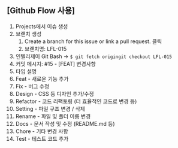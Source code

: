 ## [Github Flow 사용]

1. Projects에서 이슈 생성
2. 브랜치 생성
    1. Create a branch for this issue or link a pull request. 클릭
    2. 브랜치명: LFL-015
3. 인텔리제이 Git Bash →  `$ git fetch origingit checkout LFL-015`
4. 커밋 메시지: #15 - [FEAT] 변경사항 
5. 타입	설명
  1. Feat - 새로운 기능 추가
  2. Fix	- 버그 수정
  3. Design	- CSS 등 디자인 추가/수정
  4. Refactor	- 코드 리팩토링 (더 효율적인 코드로 변경 등)
  5. Setting	- 파일 구조 변경 / 삭제
  6. Rename	- 파일 및 폴더 이름 변경
  7. Docs	- 문서 작성 및 수정 (README.md 등)
  8. Chore	- 기타 변경 사항
  9. Test	- 테스트 코드 추가
